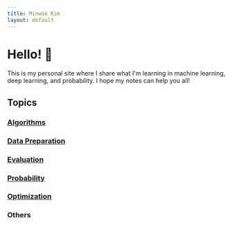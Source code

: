 ```yaml
---
title: Minwoo Kim
layout: default
---
```


# Hello! 👋
This is my personal site where I share what I'm learning in machine learning, deep learning, and probability. I hope my notes can help you all!


## Topics
### [Algorithms](algorithms/)
### [Data Preparation](data_preparation/)
### [Evaluation](evaluations/)
### [Probability](probability/)
### [Optimization](optimizations/)
### Others